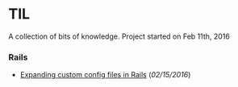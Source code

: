 # TIL
A collection of bits of knowledge. Project started on Feb 11th, 2016


### Rails

* [Expanding custom config files in Rails](expanding_custom_configs_rails.md) (_02/15/2016_)
